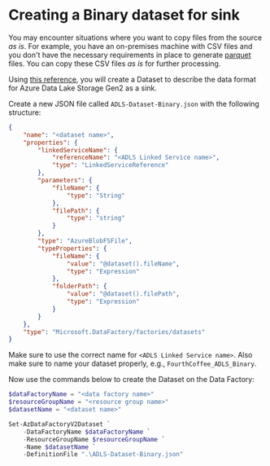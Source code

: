 # Creating a Binary dataset for sink

You may encounter situations where you want to copy files from the source
*as is*. For example, you have an on-premises machine with CSV files and
you don't have the necessary requirements in place to generate
[parquet](https://docs.microsoft.com/en-us/azure/data-factory/supported-file-formats-and-compression-codecs#parquet-format)
files. You can copy these CSV files *as is* for further processing.

Using [this reference](https://docs.microsoft.com/en-us/azure/data-factory/connector-azure-data-lake-storage#dataset-properties),
you will create a Dataset to describe the data format for Azure Data Lake
Storage Gen2 as a sink.

Create a new JSON file called `ADLS-Dataset-Binary.json` with the following structure:

```json
{
    "name": "<dataset name>",
    "properties": {
        "linkedServiceName": {
            "referenceName": "<ADLS Linked Service name>",
            "type": "LinkedServiceReference"
        },
        "parameters": {
            "fileName": {
                "type": "String"
            },
            "filePath": {
                "type": "string"
            }
        },
        "type": "AzureBlobFSFile",
        "typeProperties": {
            "fileName": {
                "value": "@dataset().fileName",
                "type": "Expression"
            },
            "folderPath": {
                "value": "@dataset().filePath",
                "type": "Expression"
            }
        }
    },
    "type": "Microsoft.DataFactory/factories/datasets"
}
```

Make sure to use the correct name for `<ADLS Linked Service name>`.
Also make sure to name your dataset properly, e.g., `FourthCoffee_ADLS_Binary`.

Now use the commands below to create the Dataset on the Data Factory:

```powershell
$dataFactoryName = "<data factory name>"
$resourceGroupName = "<resource group name>"
$datasetName = "<dataset name>"

Set-AzDataFactoryV2Dataset `
    -DataFactoryName $dataFactoryName `
    -ResourceGroupName $resourceGroupName `
    -Name $datasetName `
    -DefinitionFile ".\ADLS-Dataset-Binary.json"